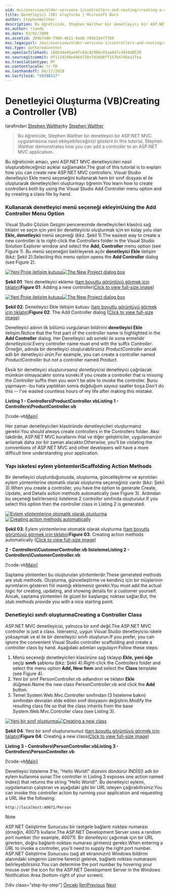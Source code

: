 ```yaml
---
uid: mvc/overview/older-versions-1/controllers-and-routing/creating-a-controller-vb
title: Denetleyici (VB) oluşturma | Microsoft Docs
author: StephenWalther
description: Bu öğreticide, Stephen Walther bir denetleyici bir ASP.NET MVC uygulamasına nasıl ekleyebileceğinizi gösterir.
ms.author: riande
ms.date: 03/02/2009
ms.assetid: 204b7e86-f560-4611-8adb-785b33e777b9
msc.legacyurl: /mvc/overview/older-versions-1/controllers-and-routing/creating-a-controller-vb
msc.type: authoredcontent
ms.openlocfilehash: 180b34e45ae97c64c82906c93aa647c4924d8539
ms.sourcegitcommit: 0f1119340e4464720cfd16d0ff15764746ea1fea
ms.translationtype: MT
ms.contentlocale: tr-TR
ms.lasthandoff: 04/17/2019
ms.locfileid: "59398117"
---
```

# <a name="creating-a-controller-vb"></a><span data-ttu-id="49364-103">Denetleyici Oluşturma (VB)</span><span class="sxs-lookup"><span data-stu-id="49364-103">Creating a Controller (VB)</span></span>

<span data-ttu-id="49364-104">tarafından [Stephen Walther](https://github.com/StephenWalther)</span><span class="sxs-lookup"><span data-stu-id="49364-104">by [Stephen Walther](https://github.com/StephenWalther)</span></span>

> <span data-ttu-id="49364-105">Bu öğreticide, Stephen Walther bir denetleyici bir ASP.NET MVC uygulamasına nasıl ekleyebileceğinizi gösterir.</span><span class="sxs-lookup"><span data-stu-id="49364-105">In this tutorial, Stephen Walther demonstrates how you can add a controller to an ASP.NET MVC application.</span></span>


<span data-ttu-id="49364-106">Bu öğreticinin amacı, yeni ASP.NET MVC denetleyicileri nasıl oluşturabileceğinizi açıklar sağlamaktır.</span><span class="sxs-lookup"><span data-stu-id="49364-106">The goal of this tutorial is to explain how you can create new ASP.NET MVC controllers.</span></span> <span data-ttu-id="49364-107">Visual Studio denetleyici Ekle menü seçeneğini kullanarak hem bir sınıf dosyası el ile oluşturarak denetleyicileri oluşturmayı öğrenin.</span><span class="sxs-lookup"><span data-stu-id="49364-107">You learn how to create controllers both by using the Visual Studio Add Controller menu option and by creating a class file by hand.</span></span>

### <a name="using-the-add-controller-menu-option"></a><span data-ttu-id="49364-108">Kullanarak denetleyici menü seçeneği ekleyin</span><span class="sxs-lookup"><span data-stu-id="49364-108">Using the Add Controller Menu Option</span></span>

<span data-ttu-id="49364-109">Visual Studio Çözüm Gezgini penceresinde denetleyicileri klasörü sağ tıklatın ve seçin için yeni bir denetleyicisi oluşturmak için en kolay yolu olan **Ekle, denetleyici** menü seçeneği (bkz. Şekil 1).</span><span class="sxs-lookup"><span data-stu-id="49364-109">The easiest way to create a new controller is to right-click the Controllers folder in the Visual Studio Solution Explorer window and select the **Add, Controller** menu option (see Figure 1).</span></span> <span data-ttu-id="49364-110">Bu menü seçeneğini belirleyerek açılır **denetleyici Ekle** iletişim (bkz: Şekil 2).</span><span class="sxs-lookup"><span data-stu-id="49364-110">Selecting this menu option opens the **Add Controller** dialog (see Figure 2).</span></span>


<span data-ttu-id="49364-111">[![Yeni Proje iletişim kutusu](creating-a-controller-vb/_static/image1.jpg)](creating-a-controller-vb/_static/image1.png)</span><span class="sxs-lookup"><span data-stu-id="49364-111">[![The New Project dialog box](creating-a-controller-vb/_static/image1.jpg)](creating-a-controller-vb/_static/image1.png)</span></span>

<span data-ttu-id="49364-112">**Şekil 01**: Yeni denetleyici ekleme ([tam boyutlu görüntüyü görmek için tıklatın](creating-a-controller-vb/_static/image2.png))</span><span class="sxs-lookup"><span data-stu-id="49364-112">**Figure 01**: Adding a new controller([Click to view full-size image](creating-a-controller-vb/_static/image2.png))</span></span>


<span data-ttu-id="49364-113">[![Yeni Proje iletişim kutusu](creating-a-controller-vb/_static/image2.jpg)](creating-a-controller-vb/_static/image3.png)</span><span class="sxs-lookup"><span data-stu-id="49364-113">[![The New Project dialog box](creating-a-controller-vb/_static/image2.jpg)](creating-a-controller-vb/_static/image3.png)</span></span>

<span data-ttu-id="49364-114">**Şekil 02**: Denetleyici Ekle iletişim kutusu ([tam boyutlu görüntüyü görmek için tıklatın](creating-a-controller-vb/_static/image4.png))</span><span class="sxs-lookup"><span data-stu-id="49364-114">**Figure 02**: The Add Controller dialog ([Click to view full-size image](creating-a-controller-vb/_static/image4.png))</span></span>


<span data-ttu-id="49364-115">Denetleyici adının ilk bölümü vurgulanan bildirimi **denetleyici Ekle** iletişim.</span><span class="sxs-lookup"><span data-stu-id="49364-115">Notice that the first part of the controller name is highlighted in the **Add Controller** dialog.</span></span> <span data-ttu-id="49364-116">Her Denetleyici adı soneki ile sona ermelidir *denetleyicisi*.</span><span class="sxs-lookup"><span data-stu-id="49364-116">Every controller name must end with the suffix *Controller*.</span></span> <span data-ttu-id="49364-117">Örneğin, adında bir denetleyici oluşturabilirsiniz *ProductController* ancak adlı bir denetleyici *ürün*.</span><span class="sxs-lookup"><span data-stu-id="49364-117">For example, you can create a controller named *ProductController* but not a controller named *Product*.</span></span>


<span data-ttu-id="49364-118">Eksik bir denetleyici oluşturursanız *denetleyicisi* denetleyici çağrılacak mümkün olmayacaktır sonra soneki.</span><span class="sxs-lookup"><span data-stu-id="49364-118">If you create a controller that is missing the *Controller* suffix then you won't be able to invoke the controller.</span></span> <span data-ttu-id="49364-119">Bunu yapmayın--bu hata yaptıktan sonra doğduğum sayısız saatler boşa.</span><span class="sxs-lookup"><span data-stu-id="49364-119">Don't do this -- I've wasted countless hours of my life after making this mistake.</span></span>


<span data-ttu-id="49364-120">**Listing 1 - Controllers\ProductController.vb**</span><span class="sxs-lookup"><span data-stu-id="49364-120">**Listing 1 - Controllers\ProductController.vb**</span></span>

[!code-vb[Main](creating-a-controller-vb/samples/sample1.vb)]

<span data-ttu-id="49364-121">Her zaman denetleyicileri klasöründe denetleyicileri oluşturmanız gerekir.</span><span class="sxs-lookup"><span data-stu-id="49364-121">You should always create controllers in the Controllers folder.</span></span> <span data-ttu-id="49364-122">Aksi takdirde, ASP.NET MVC kurallarını ihlal ve diğer geliştiriciler, uygulamanızın anlamak daha zor bir zaman alacaktır.</span><span class="sxs-lookup"><span data-stu-id="49364-122">Otherwise, you'll be violating the conventions of ASP.NET MVC and other developers will have a more difficult time understanding your application.</span></span>

### <a name="scaffolding-action-methods"></a><span data-ttu-id="49364-123">Yapı iskelesi eylem yöntemleri</span><span class="sxs-lookup"><span data-stu-id="49364-123">Scaffolding Action Methods</span></span>

<span data-ttu-id="49364-124">Bir denetleyici oluşturduğunuzda, oluşturma, güncelleştirme ve ayrıntıları eylem yöntemlerine otomatik olarak oluşturma seçeneğiniz vardır (bkz: Şekil 3).</span><span class="sxs-lookup"><span data-stu-id="49364-124">When you create a controller, you have the option to generate Create, Update, and Details action methods automatically (see Figure 3).</span></span> <span data-ttu-id="49364-125">Ardından bu seçeneği belirlerseniz listeleme 2 controller sınıfında oluşturulur.</span><span class="sxs-lookup"><span data-stu-id="49364-125">If you select this option then the controller class in Listing 2 is generated.</span></span>


<span data-ttu-id="49364-126">[![Eylem yöntemlerine otomatik olarak oluşturma](creating-a-controller-vb/_static/image3.jpg)](creating-a-controller-vb/_static/image5.png)</span><span class="sxs-lookup"><span data-stu-id="49364-126">[![Creating action methods automatically](creating-a-controller-vb/_static/image3.jpg)](creating-a-controller-vb/_static/image5.png)</span></span>

<span data-ttu-id="49364-127">**Şekil 03**: Eylem yöntemlerine otomatik olarak oluşturma ([tam boyutlu görüntüyü görmek için tıklatın](creating-a-controller-vb/_static/image6.png))</span><span class="sxs-lookup"><span data-stu-id="49364-127">**Figure 03**: Creating action methods automatically ([Click to view full-size image](creating-a-controller-vb/_static/image6.png))</span></span>


<span data-ttu-id="49364-128">**2 - Controllers\CustomerController.vb listeleme**</span><span class="sxs-lookup"><span data-stu-id="49364-128">**Listing 2 - Controllers\CustomerController.vb**</span></span>

[!code-vb[Main](creating-a-controller-vb/samples/sample2.vb)]

<span data-ttu-id="49364-129">Saptama yöntemleri bu oluşturulan yöntemlerdir.</span><span class="sxs-lookup"><span data-stu-id="49364-129">These generated methods are stub methods.</span></span> <span data-ttu-id="49364-130">Oluşturma, güncelleştirme ve kendiniz için bir müşterinin ayrıntılarını gösteren fiili mantığı eklemeniz gerekir.</span><span class="sxs-lookup"><span data-stu-id="49364-130">You must add the actual logic for creating, updating, and showing details for a customer yourself.</span></span> <span data-ttu-id="49364-131">Ancak, saptama yöntemleri ile güzel bir başlangıç noktası sağlar.</span><span class="sxs-lookup"><span data-stu-id="49364-131">But, the stub methods provide you with a nice starting point.</span></span>

### <a name="creating-a-controller-class"></a><span data-ttu-id="49364-132">Denetleyici sınıfı oluşturma</span><span class="sxs-lookup"><span data-stu-id="49364-132">Creating a Controller Class</span></span>

<span data-ttu-id="49364-133">ASP.NET MVC denetleyicisi, yalnızca bir sınıf değil.</span><span class="sxs-lookup"><span data-stu-id="49364-133">The ASP.NET MVC controller is just a class.</span></span> <span data-ttu-id="49364-134">İsterseniz, uygun Visual Studio denetleyicisi iskele yoksaymak ve el ile bir denetleyici sınıfı oluşturun.</span><span class="sxs-lookup"><span data-stu-id="49364-134">If you prefer, you can ignore the convenient Visual Studio controller scaffolding and create a controller class by hand.</span></span> <span data-ttu-id="49364-135">Aşağıdaki adımları uygulayın:</span><span class="sxs-lookup"><span data-stu-id="49364-135">Follow these steps:</span></span>

1. <span data-ttu-id="49364-136">Menü seçeneği denetleyicileri klasörüne sağ tıklayıp **Ekle, yeni öğe** seçip **sınıfı** şablonu (bkz: Şekil 4).</span><span class="sxs-lookup"><span data-stu-id="49364-136">Right-click the Controllers folder and select the menu option **Add, New Item** and select the **Class** template (see Figure 4).</span></span>
2. <span data-ttu-id="49364-137">Yeni bir sınıf PersonController.vb adlandırın ve tıklatın **Ekle** düğmesi.</span><span class="sxs-lookup"><span data-stu-id="49364-137">Name the new class PersonController.vb and click the **Add** button.</span></span>
3. <span data-ttu-id="49364-138">Temel System.Web.Mvc.Controller sınıfından (3 listeleme bakın) sınıfından devralan elde edilen sınıf dosyasını değiştirin.</span><span class="sxs-lookup"><span data-stu-id="49364-138">Modify the resulting class file so that the class inherits from the base System.Web.Mvc.Controller class (see Listing 3).</span></span>


<span data-ttu-id="49364-139">[![Yeni bir sınıf oluşturma](creating-a-controller-vb/_static/image4.jpg)](creating-a-controller-vb/_static/image7.png)</span><span class="sxs-lookup"><span data-stu-id="49364-139">[![Creating a new class](creating-a-controller-vb/_static/image4.jpg)](creating-a-controller-vb/_static/image7.png)</span></span>

<span data-ttu-id="49364-140">**Şekil 04**: Yeni bir sınıf oluşturursunuz ([tam boyutlu görüntüyü görmek için tıklatın](creating-a-controller-vb/_static/image8.png))</span><span class="sxs-lookup"><span data-stu-id="49364-140">**Figure 04**: Creating a new class([Click to view full-size image](creating-a-controller-vb/_static/image8.png))</span></span>


<span data-ttu-id="49364-141">**Listing 3 - Controllers\PersonController.vb**</span><span class="sxs-lookup"><span data-stu-id="49364-141">**Listing 3 - Controllers\PersonController.vb**</span></span>

[!code-vb[Main](creating-a-controller-vb/samples/sample3.vb)]

<span data-ttu-id="49364-142">Denetleyici listeleme 3'te, "Hello World!" dizesini döndürür İNDİS() adlı bir eylem kullanıma sunar.</span><span class="sxs-lookup"><span data-stu-id="49364-142">The controller in Listing 3 exposes one action named Index() that returns the string "Hello World!".</span></span> <span data-ttu-id="49364-143">Bu denetleyici eylemi, uygulamanızı çalıştıran ve aşağıdaki gibi bir URL isteyen çağırabilirsiniz:</span><span class="sxs-lookup"><span data-stu-id="49364-143">You can invoke this controller action by running your application and requesting a URL like the following:</span></span>

`http://localhost:40071/Person`

> [!NOTE]
> 
> <span data-ttu-id="49364-144">ASP.NET Geliştirme Sunucusu bir rastgele bağlantı noktası numarası (örneğin, 40071) kullanır.</span><span class="sxs-lookup"><span data-stu-id="49364-144">The ASP.NET Development Server uses a random port number (for example, 40071).</span></span> <span data-ttu-id="49364-145">Bir denetleyici çağırmak için bir URL girerken, doğru bağlantı noktası numarası girmeniz gerekir.</span><span class="sxs-lookup"><span data-stu-id="49364-145">When entering a URL to invoke a controller, you'll need to supply the right port number.</span></span> <span data-ttu-id="49364-146">ASP.NET Geliştirme Sunucusu (sağ alt ekranınızın) Windows bildirim alanındaki simgenin üzerine farenizi gelerek, bağlantı noktası numarasını belirleyebilirsiniz.</span><span class="sxs-lookup"><span data-stu-id="49364-146">You can determine the port number by hovering your mouse over the icon for the ASP.NET Development Server in the Windows Notification Area (bottom-right of your screen).</span></span>
> 
> [!div class="step-by-step"]
> <span data-ttu-id="49364-147">[Önceki](adding-dynamic-content-to-a-cached-page-vb.md)
> [İleri](creating-an-action-vb.md)</span><span class="sxs-lookup"><span data-stu-id="49364-147">[Previous](adding-dynamic-content-to-a-cached-page-vb.md)
[Next](creating-an-action-vb.md)</span></span>
